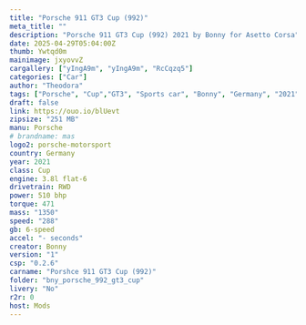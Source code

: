 ```yaml
---
title: "Porsche 911 GT3 Cup (992)"
meta_title: ""
description: "Porsche 911 GT3 Cup (992) 2021 by Bonny for Asetto Corsa"
date: 2025-04-29T05:04:00Z
thumb: Ywtqd0m
mainimage: jxyovvZ
cargallery: ["yIngA9m", "yIngA9m", "RcCqzq5"]
categories: ["Car"]
author: "Theodora"
tags: ["Porsche", "Cup","GT3", "Sports car", "Bonny", "Germany", "2021"]
draft: false
link: https://ouo.io/blUevt
zipsize: "251 MB"
manu: Porsche
# brandname: mas
logo2: porsche-motorsport
country: Germany
year: 2021
class: Cup
engine: 3.8l flat-6
drivetrain: RWD
power: 510 bhp 
torque: 471
mass: "1350"
speed: "288"
gb: 6-speed
accel: "- seconds"
creator: Bonny
version: "1"
csp: "0.2.6"
carname: "Porshce 911 GT3 Cup (992)"
folder: "bny_porsche_992_gt3_cup"
livery: "No"
r2r: 0
host: Mods
---
```


